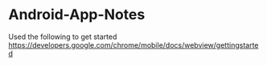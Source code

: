 Android-App-Notes
=================


Used the following to get started
https://developers.google.com/chrome/mobile/docs/webview/gettingstarted

